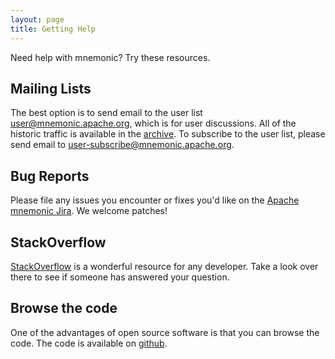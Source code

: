 ```yaml
---
layout: page
title: Getting Help
---
```


Need help with mnemonic? Try these resources.

## Mailing Lists

The best option is to send email to the user list
[user@mnemonic.apache.org](mailto:user@mnemonic.apache.org), which is for user
discussions. All of the historic traffic is available in the
[archive](http://mail-archives.apache.org/mod_mbox/mnemonic-user/). To
subscribe to the user list, please send email to
[user-subscribe@mnemonic.apache.org](mailto:user-subscribe@mnemonic.apache.org).

## Bug Reports

Please file any issues you encounter or fixes you'd like on the
[Apache mnemonic Jira](https://issues.apache.org/jira/browse/mnemonic). We welcome
patches!

## StackOverflow

[StackOverflow](http://stackoverflow.com) is a wonderful resource for
any developer. Take a look over there to see if someone has answered
your question.

## Browse the code

One of the advantages of open source software is that you can browse the code.
The code is available on [github](https://github.com/apache/mnemonic/tree/master).
